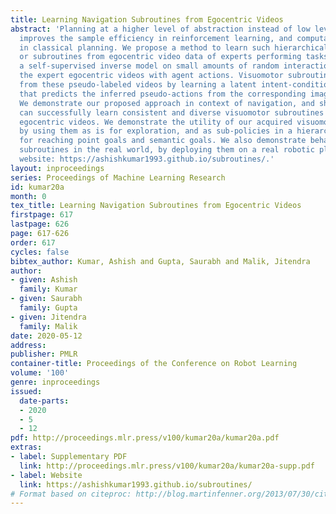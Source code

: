 ```yaml
---
title: Learning Navigation Subroutines from Egocentric Videos
abstract: 'Planning at a higher level of abstraction instead of low level torques
  improves the sample efficiency in reinforcement learning, and computational efficiency
  in classical planning. We propose a method to learn such hierarchical abstractions,
  or subroutines from egocentric video data of experts performing tasks. We learn
  a self-supervised inverse model on small amounts of random interaction data to pseudo-label
  the expert egocentric videos with agent actions. Visuomotor subroutines are acquired
  from these pseudo-labeled videos by learning a latent intent-conditioned policy
  that predicts the inferred pseudo-actions from the corresponding image observations.
  We demonstrate our proposed approach in context of navigation, and show that we
  can successfully learn consistent and diverse visuomotor subroutines from passive
  egocentric videos. We demonstrate the utility of our acquired visuomotor subroutines
  by using them as is for exploration, and as sub-policies in a hierarchical RL framework
  for reaching point goals and semantic goals. We also demonstrate behavior of our
  subroutines in the real world, by deploying them on a real robotic platform. Project
  website: https://ashishkumar1993.github.io/subroutines/.'
layout: inproceedings
series: Proceedings of Machine Learning Research
id: kumar20a
month: 0
tex_title: Learning Navigation Subroutines from Egocentric Videos
firstpage: 617
lastpage: 626
page: 617-626
order: 617
cycles: false
bibtex_author: Kumar, Ashish and Gupta, Saurabh and Malik, Jitendra
author:
- given: Ashish
  family: Kumar
- given: Saurabh
  family: Gupta
- given: Jitendra
  family: Malik
date: 2020-05-12
address: 
publisher: PMLR
container-title: Proceedings of the Conference on Robot Learning
volume: '100'
genre: inproceedings
issued:
  date-parts:
  - 2020
  - 5
  - 12
pdf: http://proceedings.mlr.press/v100/kumar20a/kumar20a.pdf
extras:
- label: Supplementary PDF
  link: http://proceedings.mlr.press/v100/kumar20a/kumar20a-supp.pdf
- label: Website
  link: https://ashishkumar1993.github.io/subroutines/
# Format based on citeproc: http://blog.martinfenner.org/2013/07/30/citeproc-yaml-for-bibliographies/
---
```

